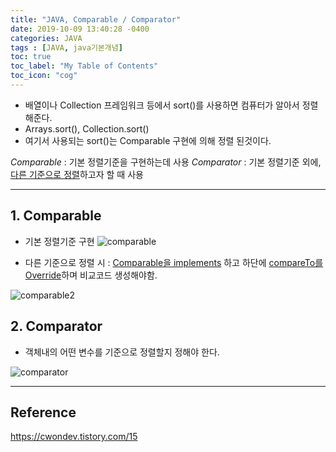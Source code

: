 ```yaml
---
title: "JAVA, Comparable / Comparator"
date: 2019-10-09 13:40:28 -0400
categories: JAVA
tags : [JAVA, java기본개념]
toc: true
toc_label: "My Table of Contents"
toc_icon: "cog"
---
```

- 배열이나 Collection 프레임워크 등에서 sort()를 사용하면 컴퓨터가 알아서 정렬 해준다.
 - Arrays.sort(), Collection.sort()
- 여기서 사용되는 sort()는 Comparable 구현에 의해 정렬 된것이다.

*Comparable* : 기본 정렬기준을 구현하는데 사용
*Comparator* : 기본 정렬기준 외에, <u>다른 기준으로 정렬</u>하고자 할 때 사용

----
## 1. Comparable
- 기본 정렬기준 구현
![comparable](https://user-images.githubusercontent.com/55946791/66453747-6dd73c80-eaa0-11e9-8106-d0edf696e32b.png)

- 다른 기준으로 정렬 시
: <u>Comparable을 implements</u> 하고 하단에 <u>compareTo를 Override</u>하며 비교코드 생성해야함.

![comparable2](https://user-images.githubusercontent.com/55946791/66454201-18039400-eaa2-11e9-9531-3a62738b123a.JPG)


## 2. Comparator
- 객체내의 어떤 변수를 기준으로 정렬할지 정해야 한다.

![comparator](https://user-images.githubusercontent.com/55946791/66454677-75e4ab80-eaa3-11e9-86dd-a18abc6eb3f4.JPG)

---
## Reference
<https://cwondev.tistory.com/15>
